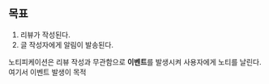 ## 목표
1. 리뷰가 작성된다.
2. 글 작성자에게 알림이 발송된다.

노티피케이션은 리뷰 작성과 무관함으로 **이벤트**를 발생시켜 사용자에게 노티를 날린다.
여기서 이벤트 발생이 목적
